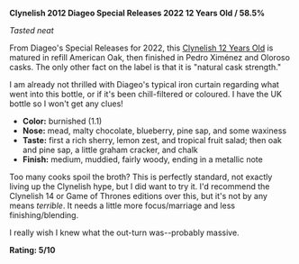 **Clynelish 2012 Diageo Special Releases 2022 12 Years Old / 58.5%**

*Tasted neat*

From Diageo's Special Releases for 2022, this [Clynelish 12 Years Old](https://www.whiskybase.com/whiskies/whisky/218145/clynelish-12-year-old) is matured in refill American Oak, then finished in Pedro Ximénez and Oloroso casks.  The only other fact on the label is that it is "natural cask strength."

I am already not thrilled with Diageo's typical iron curtain regarding what went into this bottle, or if it's been chill-filtered or coloured.  I have the UK bottle so I won't get any clues!

* **Color:** burnished (1.1)
* **Nose:** mead, malty chocolate, blueberry, pine sap, and some waxiness
* **Taste:** first a rich sherry, lemon zest, and tropical fruit salad; then oak and pine sap, a little graham cracker, and chalk
* **Finish:** medium, muddied, fairly woody, ending in a metallic note

Too many cooks spoil the broth?  This is perfectly standard, not exactly living up the Clynelish hype, but I did want to try it.  I'd recommend the Clynelish 14 or Game of Thrones editions over this, but it's not by any means *terrible*.  It needs a little more focus/marriage and less finishing/blending.

I really wish I knew what the out-turn was--probably massive.

**Rating: 5/10**